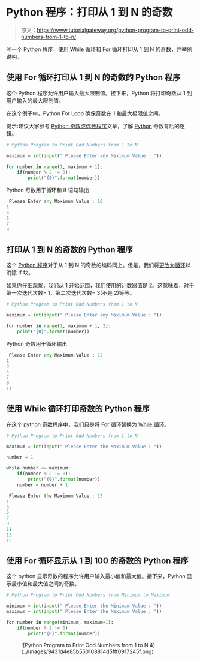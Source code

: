 # Python 程序：打印从 1 到 N 的奇数

> 原文：<https://www.tutorialgateway.org/python-program-to-print-odd-numbers-from-1-to-n/>

写一个 Python 程序，使用 While 循环和 For 循环打印从 1 到 N 的奇数，并举例说明。

## 使用 For 循环打印从 1 到 N 的奇数的 Python 程序

这个 Python 程序允许用户输入最大限制值。接下来，Python 将打印奇数从 1 到用户输入的最大限制值。

在这个例子中，Python For Loop 确保奇数在 1 和最大极限值之间。

提示:建议大家参考 [Python 奇数或偶数程序](https://www.tutorialgateway.org/python-program-to-check-if-a-number-is-odd-or-even/)文章，了解 [Python](https://www.tutorialgateway.org/python-tutorial/) 奇数背后的逻辑。

```py
# Python Program to Print Odd Numbers from 1 to N

maximum = int(input(" Please Enter any Maximum Value : "))

for number in range(1, maximum + 1):
    if(number % 2 != 0):
        print("{0}".format(number))
```

Python 奇数用于循环和 if 语句输出

```py
 Please Enter any Maximum Value : 10
1
3
5
7
9
```

## 打印从 1 到 N 的奇数的 Python 程序

这个 [Python 程序](https://www.tutorialgateway.org/python-programming-examples/)对于从 1 到 N 的奇数的编码同上。但是，我们将[更改为循环](https://www.tutorialgateway.org/python-for-loop/)以消除 If 块。

如果你仔细观察，我们从 1 开始范围，我们使用的计数器值是 2。这意味着，对于第一次迭代次数= 1，第二次迭代次数= 3(不是 2)等等。

```py
# Python Program to Print Odd Numbers from 1 to N

maximum = int(input(" Please Enter any Maximum Value : "))

for number in range(1, maximum + 1, 2):
    print("{0}".format(number))
```

Python 奇数用于循环输出

```py
 Please Enter any Maximum Value : 12
1
3
5
7
9
11
```

## 使用 While 循环打印奇数的 Python 程序

在这个 python 奇数程序中，我们只是将 For 循环替换为 [While 循环](https://www.tutorialgateway.org/python-while-loop/)。

```py
# Python Program to Print Odd Numbers from 1 to N

maximum = int(input(" Please Enter the Maximum Value : "))

number = 1

while number <= maximum:
    if(number % 2 != 0):
        print("{0}".format(number))
    number = number + 1
```

```py
 Please Enter the Maximum Value : 15
1
3
5
7
9
11
13
15
```

## 使用 For 循环显示从 1 到 100 的奇数的 Python 程序

这个 python 显示奇数的程序允许用户输入最小值和最大值。接下来，Python 显示最小值和最大值之间的奇数。

```py
# Python Program to Print Odd Numbers from Minimum to Maximum

minimum = int(input(" Please Enter the Minimum Value : "))
maximum = int(input(" Please Enter the Maximum Value : "))

for number in range(minimum, maximum+1):
    if(number % 2 != 0):
        print("{0}".format(number))
```

<figure class="wp-block-image">![Python Program to Print Odd Numbers from 1 to N 4](../Images/9431d4e85b550108814d5fff0917245f.png)</figure>